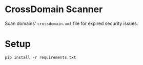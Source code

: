CrossDomain Scanner
====================
Scan domains' `crossdomain.xml` file for expired security issues.

Setup
========
`pip install -r requirements.txt`